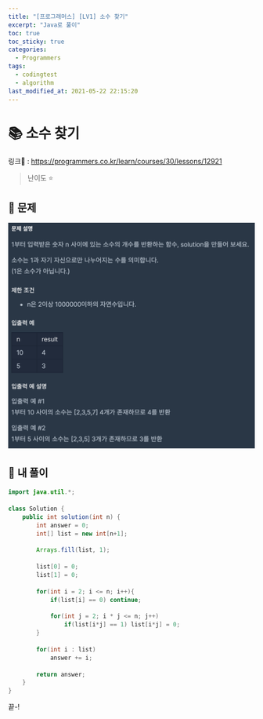 ```yaml
---
title: "[프로그래머스] [LV1] 소수 찾기"
excerpt: "Java로 풀이"
toc: true
toc_sticky: true
categories:
  - Programmers
tags:
  - codingtest
  - algorithm
last_modified_at: 2021-05-22 22:15:20
---
```


# 📚 소수 찾기
  
링크📎 : <https://programmers.co.kr/learn/courses/30/lessons/12921>  

>난이도 ⭐️
  
## 📖 문제  
  
![이미지](/assets/images/Programmers/Lv1/49-1.png)
  
## 📝 내 풀이  
  
```java  
import java.util.*;

class Solution {
    public int solution(int n) {
        int answer = 0;
        int[] list = new int[n+1];
        
        Arrays.fill(list, 1);
        
        list[0] = 0;
        list[1] = 0;
        
        for(int i = 2; i <= n; i++){
            if(list[i] == 0) continue;
            
            for(int j = 2; i * j <= n; j++)
                if(list[i*j] == 1) list[i*j] = 0;
        }
        
        for(int i : list)
            answer += i;
        
        return answer;
    }
}
```  
  
끝-!

